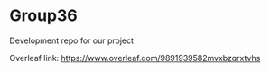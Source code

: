 # Group36
Development repo for our project

Overleaf link: https://www.overleaf.com/9891939582mvxbzqrxtvhs
